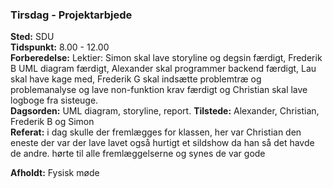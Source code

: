 ### Tirsdag - Projektarbjede
**Sted:** SDU  
**Tidspunkt:** 8.00 - 12.00  
**Forberedelse:** Lektier: Simon skal lave storyline og degsin færdigt, Frederik B UML diagram færdigt, Alexander skal programmer backend færdigt, Lau skal have kage med, Frederik G skal indsætte problemtræ og problemanalyse og lave non-funktion krav færdigt og Christian skal lave logboge fra sisteuge.  
**Dagsorden:**   UML diagram, storyline, report.
**Tilstede:** Alexander, Christian, Frederik B og Simon  
**Referat:** i dag skulle der fremlægges for klassen, her var Christian den eneste der var der lave lavet også hurtigt et sildshow da han så det havde de andre. hørte til alle fremlæggelserne og synes de var gode

**Afholdt:** Fysisk møde
